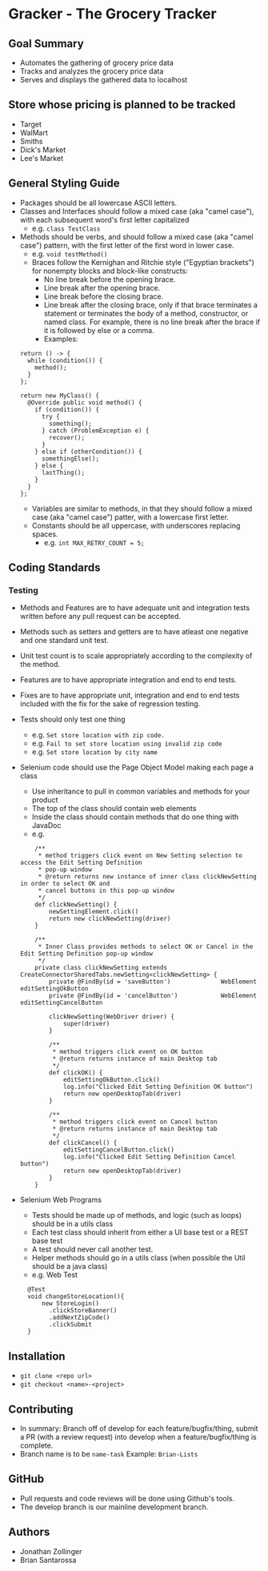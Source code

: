 # Gracker - The Grocery Tracker

## Goal Summary
- Automates the gathering of grocery price data
- Tracks and analyzes the grocery price data
- Serves and displays the gathered data to localhost

## Store whose pricing is planned to be tracked
  - Target
  - WalMart
  - Smiths
  - Dick's Market
  - Lee's Market

## General Styling Guide
  - Packages should be all lowercase ASCII letters.
  - Classes and Interfaces should follow a mixed case (aka "camel case"), with each subsequent word's first letter
        capitalized
    - e.g. `class TestClass`
  - Methods should be verbs, and should follow a mixed case (aka "camel case") pattern, with the first letter of the
        first word in lower case.
    - e.g. `void testMethod()`
    - Braces follow the Kernighan and Ritchie style ("Egyptian brackets") for nonempty blocks and block-like constructs:
      - No line break before the opening brace.
      - Line break after the opening brace.
      - Line break before the closing brace.
      - Line break after the closing brace, only if that brace terminates a statement or terminates the body of a method, constructor, or named class. For example, there is no line break after the brace if it is followed by else or a comma.
      - Examples:
    ```
    return () -> {
      while (condition()) {
        method();
      }
    };
    
    return new MyClass() {
      @Override public void method() {
        if (condition()) {
          try {
            something();
          } catch (ProblemException e) {
            recover();
          }
        } else if (otherCondition()) {
          somethingElse();
        } else {
          lastThing();
        }
      }
    };
     ```
    - Variables are similar to methods, in that they should follow a mixed case (aka "camel case") patter, with a
          lowercase first letter.
    - Constants should be all uppercase, with underscores replacing spaces.
      - e.g. `int MAX_RETRY_COUNT = 5;`

## Coding Standards
### Testing
 - Methods and Features are to have adequate unit and integration tests written before any pull request can be accepted.
  - Methods such as setters and getters are to have atleast one negative and one standard unit test.
  - Unit test count is to scale appropriately according to the complexity of the method.
  - Features are to have appropriate integration and end to end tests.
  - Fixes are to have appropriate unit, integration and end to end tests included with the fix for the sake of regression testing.
  - Tests should only test one thing
    - e.g. `Set store location with zip code.`
    - e.g. `Fail to set store location using invalid zip code`
    - e.g. `Set store location by city name`
  - Selenium code should use the Page Object Model making each page a class
    - Use inheritance to pull in common variables and methods for your product
    - The top of the class should contain web elements
    - Inside the class should contain methods that do one thing with JavaDoc
    - e.g.
    ```
        /**
         * method triggers click event on New Setting selection to access the Edit Setting Definition
         * pop-up window
         * @return returns new instance of inner class clickNewSetting in order to select OK and
         * cancel buttons in this pop-up window
         */
        def clickNewSetting() {
            newSettingElement.click()
            return new clickNewSetting(driver)
        }

        /**
         * Inner Class provides methods to select OK or Cancel in the Edit Setting Definition pop-up window
         */
        private class clickNewSetting extends CreateConnectorSharedTabs.newSetting<clickNewSetting> {
            private @FindBy(id = 'saveButton')              WebElement editSettingOkButton
            private @FindBy(id = 'cancelButton')            WebElement editSettingCancelButton

            clickNewSetting(WebDriver driver) {
                super(driver)
            }

            /**
             * method triggers click event on OK button
             * @return returns instance of main Desktop tab
             */
            def clickOK() {
                editSettingOkButton.click()
                log.info("Clicked Edit Setting Definition OK button")
                return new openDesktopTab(driver)
            }

            /**
             * method triggers click event on Cancel button
             * @return returns instance of main Desktop tab
             */
            def clickCancel() {
                editSettingCancelButton.click()
                log.info("Clicked Edit Setting Definition Cancel button")
                return new openDesktopTab(driver)
            }
        }
    ```

  - Selenium Web Programs
    - Tests should be made up of methods, and logic (such as loops) should be in a utils class
    - Each test class should inherit from either a UI base test or a REST base test
    - A test should never call another test.
    - Helper methods should go in a utils class (when possible the Util should be a java class)
    - e.g. Web Test
    ```
      @Test
      void changeStoreLocation(){
          new StoreLogin()
            .clickStoreBanner()
            .addNextZipCode()
            .clickSubmit
      }
    ```



## Installation
  - `git clone <repo url>`
  - `git checkout <name>-<project>`

## Contributing
  - In summary: Branch off of develop for each feature/bugfix/thing, submit a PR (with a review request) into develop when a feature/bugfix/thing is complete.
  - Branch name is to be `name-task` Example: `Brian-Lists`

## GitHub
  - Pull requests and code reviews will be done using Github's tools.
  - The develop branch is our mainline development branch.

## Authors
  - Jonathan Zollinger
  - Brian Santarossa
